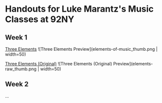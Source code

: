 # Handouts for Luke Marantz's Music Classes at 92NY

## Week 1

[Three Elements](https://github.com/lukemarantz/lukemarantz.github.io/blob/df6c80e88c5a6ab8a505ed297d7c4d5e26185c5c/Elements-of-Music.pdf)
![Three Elements Preview](elements-of-music_thumb.png | width=50)

[Three Elements (Original)](https://github.com/lukemarantz/lukemarantz.github.io/blob/df6c80e88c5a6ab8a505ed297d7c4d5e26185c5c/elements-raw.pdf)
![Three Elements (Original) Preview](elements-raw_thumb.png | width=50)

## Week 2
...
